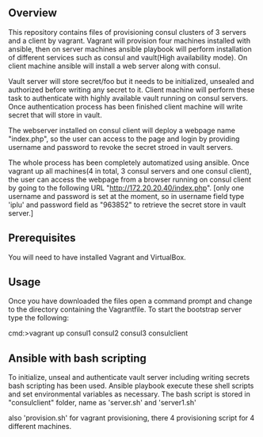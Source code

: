 ## Overview ##

This repository contains files of provisioning consul clusters of 3 servers and a client by vagrant. Vagrant will provision four machines installed with ansible, then on server machines ansible playbook will perform installation of different services such as consul and vault(High availability mode). On client machine ansible will install a web server along with consul. 

Vault server will store secret/foo but it needs to be initialized, unsealed and authorized before writing any secret to it. Client machine will perform these task to authenticate with highly available vault running on consul servers. Once authentication process has been finished client machine will write secret that will store in vault. 

The webserver installed on consul client will deploy a webpage name "index.php", so the user can access to the page and login by providing username and password to revoke the secret stroed in vault servers. 

The whole process has been completely automatized using ansible. Once vagrant up all machines(4 in total, 3 consul servers and one consul client), the user can access the webpage from a browser running on consul client by going to the following URL "http://172.20.20.40/index.php". [only one username and password is set at the moment, so in username field type 'iplu' and password field as "963852" to retrieve the secret store in vault server.] 

## Prerequisites ##

You will need to have installed Vagrant and VirtualBox.

## Usage ##

Once you have downloaded the files open a command prompt and change to the directory containing the Vagrantfile. To start the bootstrap server type the following:

cmd:>vagrant up consul1 consul2 consul3 consulclient

## Ansible with bash scripting ##
To initialize, unseal and authenticate vault server including writing secrets bash scripting has been used. Ansible playbook execute these shell scripts and set environmental variables as necessary.
The bash script is stored in "consulclient" folder, name as 'server.sh' and 'server1.sh'

also 'provision.sh' for vagrant provisioning, there 4 provisioning script for 4 different machines.





